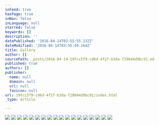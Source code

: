 ```yaml
---
inFeed: true
hasPage: true
inNav: false
inLanguage: null
starred: false
keywords: []
description: ''
datePublished: '2016-04-14T03:55:55.132Z'
dateModified: '2016-04-14T03:55:49.164Z'
title: Gallery
author: []
sourcePath: _posts/2016-04-14-19fcc5f9-cd6d-4f2f-b3da-f29044d9bc91.md
published: true
authors: []
publisher:
  name: null
  domain: null
  url: null
  favicon: null
url: 19fcc5f9-cd6d-4f2f-b3da-f29044d9bc91/index.html
_type: Article

---
```

![](https://the-grid-user-content.s3-us-west-2.amazonaws.com/ee0320a0-c81a-40cf-bf28-7dfc30d23111.jpg)
![](https://the-grid-user-content.s3-us-west-2.amazonaws.com/8712906c-f917-40ba-a38e-2d1f7925649a.jpg)
![](https://the-grid-user-content.s3-us-west-2.amazonaws.com/d804c0f3-b246-4ad0-8e5c-31d2ea848ed8.jpg)
![](https://the-grid-user-content.s3-us-west-2.amazonaws.com/d06f78ac-17c2-4372-adae-99cac18d8a8c.jpg)
![](https://the-grid-user-content.s3-us-west-2.amazonaws.com/10e4c241-ba25-431d-b165-ab1b5205d72f.jpg)
![](https://the-grid-user-content.s3-us-west-2.amazonaws.com/38043bec-8fa9-4fa3-85fa-569b28e0c065.jpg)
![](https://the-grid-user-content.s3-us-west-2.amazonaws.com/3275eb90-b3cd-44f2-83d3-45299a03234d.jpg)
![](https://the-grid-user-content.s3-us-west-2.amazonaws.com/51eaa3b1-7b9c-49e8-921b-93e35eebae9b.jpg)
![](https://the-grid-user-content.s3-us-west-2.amazonaws.com/9b082c71-8ac4-4aaa-a35b-f03ad407df45.jpg)
![](https://the-grid-user-content.s3-us-west-2.amazonaws.com/a907cf8a-4167-4964-8443-03f137279f30.jpg)
![](https://the-grid-user-content.s3-us-west-2.amazonaws.com/c03fcc61-5548-4c47-8d98-8eac09e3ee1d.jpg)
![](https://the-grid-user-content.s3-us-west-2.amazonaws.com/c5bd2759-2f30-4154-afd4-cbd99c36b1a3.jpg)
![](https://the-grid-user-content.s3-us-west-2.amazonaws.com/da3447d3-a849-4285-bf8b-c8fa348e5f8d.jpg)
![](https://the-grid-user-content.s3-us-west-2.amazonaws.com/a83e062f-efab-456d-92a6-5b97a3936440.jpg)
![](https://the-grid-user-content.s3-us-west-2.amazonaws.com/b5be557f-5c31-4c5d-a45a-a07da50e66ce.jpg)
![](https://the-grid-user-content.s3-us-west-2.amazonaws.com/b2ed441c-9cc8-4926-98fd-5d6a76556fba.jpg)
![](https://the-grid-user-content.s3-us-west-2.amazonaws.com/a80a1709-0f5e-4b0d-bade-06beb5765568.jpg)
![](https://the-grid-user-content.s3-us-west-2.amazonaws.com/aacc2f38-baa2-43c2-a56d-384ae3185124.jpg)